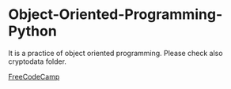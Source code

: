 # Object-Oriented-Programming-Python
It is a practice of object oriented programming.
Please check also cryptodata folder.

[FreeCodeCamp](https://www.youtube.com/watch?v=Ej_02ICOIgs&ab_channel=freeCodeCamp.org)
